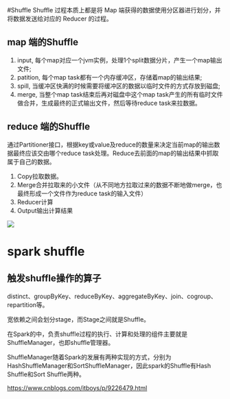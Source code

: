 #Shuffle
Shuffle 过程本质上都是将 Map 端获得的数据使用分区器进行划分，并将数据发送给对应的 Reducer 的过程。
## map 端的Shuffle
1. input, 每个map对应一个jvm实例，处理1个split数据分片，产生一个map输出文件;
2. patition, 每个map task都有一个内存缓冲区，存储着map的输出结果;
3. spill, 当缓冲区快满的时候需要将缓冲区的数据以临时文件的方式存放到磁盘;
4. merge, 当整个map task结束后再对磁盘中这个map task产生的所有临时文件做合并，生成最终的正式输出文件，然后等待reduce task来拉数据。


## reduce 端的Shuffle
通过Partitioner接口，根据key或value及reduce的数量来决定当前map的输出数据最终应该交由哪个reduce task处理。Reduce去前面的map的输出结果中抓取属于自己的数据。
1. Copy拉取数据。
2. Merge合并拉取来的小文件（从不同地方拉取过来的数据不断地做merge，也最终形成一个文件作为reduce task的输入文件）
3. Reducer计算
4. Output输出计算结果

![](http://www.2cto.com/uploadfile/Collfiles/20171206/20171206093241328.png)

# spark shuffle
## 触发shuffle操作的算子
distinct、groupByKey、reduceByKey、aggregateByKey、join、cogroup、repartition等。

宽依赖之间会划分stage，而Stage之间就是Shuffle。

在Spark的中，负责shuffle过程的执行、计算和处理的组件主要就是ShuffleManager，也即shuffle管理器。

ShuffleManager随着Spark的发展有两种实现的方式，分别为HashShuffleManager和SortShuffleManager，因此spark的Shuffle有Hash Shuffle和Sort Shuffle两种。

https://www.cnblogs.com/itboys/p/9226479.html

